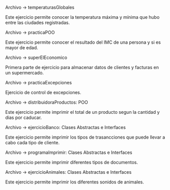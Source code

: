 Archivo -> temperaturasGlobales

Este ejercicio permite conocer la temperatura máxima y mínima que hubo entre las ciudades registradas.

Archivo -> practicaPOO

Este ejercicio permite conocer el resultado del IMC de una persona y si es mayor de edad.

Archivo -> superElEconomico

Primera parte de ejercicio para almacenar datos de clientes y facturas en un supermercado.

Archivo -> practicaExcepciones

Ejercicio de control de excepciones.

Archivo -> distribuidoraProductos: POO

Este ejercicio permite imprimir el total de un producto segun la cantidad y dias por caducar.

Archivo -> ejercicioBanco: Clases Abstractas e Interfaces

Este ejercicio permite imprimir los tipos de trasancciones que puede llevar a cabo cada tipo de cliente.

Archivo -> programaImprimir: Clases Abstractas e Interfaces

Este ejercicio permite imprimir diferentes tipos de documentos.

Archivo -> ejercicioAnimales: Clases Abstractas e Interfaces

Este ejercicio permite imprimir los diferentes sonidos de animales.